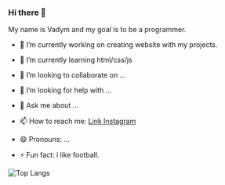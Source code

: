 ### Hi there 👋

My name is Vadym and my goal is to be a programmer.

- 🔭 I’m currently working on creating website with my projects.
- 📖 I’m currently learning html/css/js
- 👯 I’m looking to collaborate on ...
- 🤔 I’m looking for help with ...
- 💬 Ask me about ...
- 📫 How to reach me: [Link Instagram](https://www.instagram.com/vaydyvibes/)

- 😄 Pronouns: ...
- ⚡ Fun fact: i like football.









![Top Langs](https://github-readme-stats.vercel.app/api/top-langs/?username=Vaydy&langs_count=6)
